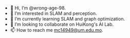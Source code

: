 - 👋 Hi, I’m @wrong-age-98.
- 👀 I’m interested in SLAM and perception.
- 🌱 I’m currently learning SLAM and graph optimization.
- 💞️ I’m looking to collaborate on HuiKong's AI Lab.
- 📫 How to reach me mc14949@um.edu.mo.

<!---
wrong-age-98/wrong-age-98 is a ✨ special ✨ repository because its `README.md` (this file) appears on your GitHub profile.
You can click the Preview link to take a look at your changes.
--->
